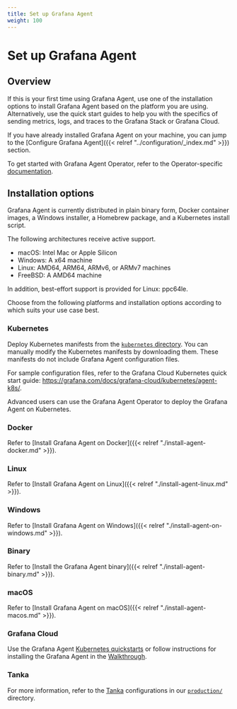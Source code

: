 ```yaml
---
title: Set up Grafana Agent
weight: 100
---
```


# Set up Grafana Agent

## Overview

If this is your first time using Grafana Agent, use one of the installation options to install Grafana Agent based on the platform you are using. Alternatively, use the quick start guides to help you with the specifics of sending metrics, logs, and traces to the Grafana Stack or Grafana Cloud.

If you have already installed Grafana Agent on your machine, you can jump to the [Configure Grafana Agent]({{< relref "../configuration/_index.md" >}}) section.

To get started with Grafana Agent Operator, refer to the Operator-specific
[documentation](../operator/).

## Installation options

Grafana Agent is currently distributed in plain binary form, Docker container images, a Windows installer, a Homebrew package, and a Kubernetes install script.

The following architectures receive active support.

 - macOS: Intel Mac or Apple Silicon
 - Windows: A x64 machine
 - Linux: AMD64, ARM64, ARMv6, or ARMv7 machines
 - FreeBSD: A AMD64 machine

In addition, best-effort support is provided for Linux: ppc64le.

Choose from the following platforms and installation options according to which suits your use case best.

### Kubernetes

Deploy Kubernetes manifests from the [`kubernetes` directory](https://github.com/grafana/agent/tree/main/production/kubernetes).
You can manually modify the Kubernetes manifests by downloading them. These manifests do not include Grafana Agent configuration files.

For sample configuration files, refer to the Grafana Cloud Kubernetes quick start guide: https://grafana.com/docs/grafana-cloud/kubernetes/agent-k8s/.

Advanced users can use the Grafana Agent Operator to deploy the Grafana Agent on Kubernetes.

### Docker

Refer to [Install Grafana Agent on Docker]({{< relref "./install-agent-docker.md" >}}).

### Linux

Refer to [Install Grafana Agent on Linux]({{< relref "./install-agent-linux.md" >}}).

### Windows

Refer to [Install Grafana Agent on Windows]({{< relref "./install-agent-on-windows.md" >}}).

### Binary

Refer to [Install the Grafana Agent binary]({{< relref "./install-agent-binary.md" >}}).

### macOS

Refer to [Install Grafana Agent on macOS]({{< relref "./install-agent-macos.md" >}}).

### Grafana Cloud

Use the Grafana Agent [Kubernetes quickstarts](https://grafana.com/docs/grafana-cloud/kubernetes/agent-k8s/) or follow instructions for installing the Grafana Agent in the [Walkthrough](https://grafana.com/docs/grafana-cloud/quickstart/agent_linuxnode/).

### Tanka

For more information, refer to the [Tanka](https://tanka.dev) configurations in our [`production/`](https://github.com/grafana/agent/tree/main/production/tanka/grafana-agent) directory.
